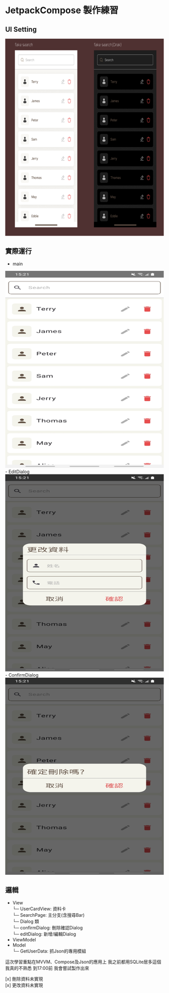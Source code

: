 # JetpackCompose 製作練習

## UI Setting
<img width="657" height="624" alt="image" src="https://github.com/AdamLin0626/JetpackCompose/blob/main/Pic/PIC.png" />  

## 實際運行
- main

<img width="657" height="624" alt="image" src="https://github.com/AdamLin0626/JetpackCompose/blob/main/Pic/Screenshot_20251001-152104_JetpackCompose.jpg" />  
- EditDialog

<img width="657" height="624" alt="image" src="https://github.com/AdamLin0626/JetpackCompose/blob/main/Pic/Screenshot_20251001-152107_JetpackCompose.jpg" />  
- ConfirmDialog

<img width="657" height="624" alt="image" src="https://github.com/AdamLin0626/JetpackCompose/blob/main/Pic/Screenshot_20251001-152110_JetpackCompose.jpg" />  

## 邏輯
- View  
  └─ UserCardView: 資料卡  
  └─ SearchPage: 主分支(含搜尋Bar)  
  └─ Dialog 類  
      └─ confirmDialog: 刪除確認Dialog  
      └─ editDialog: 新增/編輯Dialog  
- ViewModel  
- Model  
  └─ GetUserData: 抓Json的專用模組  


這次學習重點在MVVM、Compose及Json的應用上
我之前都用SQLite居多這個我真的不熟悉
到17:00前 我會嘗試製作出來

[x] 刪除資料未實現  
[x] 更改資料未實現  
